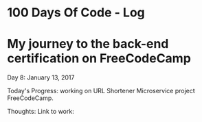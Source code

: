 # 100 Days Of Code - Log
# My journey to the back-end certification on FreeCodeCamp

Day 8: January 13, 2017 

Today's Progress: working on URL Shortener Microservice project FreeCodeCamp.

Thoughts: 
Link to work: 
